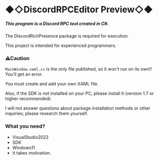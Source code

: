 # ◆◇**DiscordRPCEditor Preview**◇◆



##### This program is a Discord RPC tool created in C#.

The DiscordRichPresence package is required for execution.

This project is intended for experienced programmers.



### **⚠Caution**



`MainWindow.xaml.cs` is the only file published, so it won't run on its own!! You'll get an error.

You must create and add your own XAML file.

Also, if the SDK is not installed on your PC, please install it (version 1.7 or higher recommended).



I will not answer questions about package installation methods or other inquiries; please research them yourself.


### What you need?
* VisualStudio2022
* SDK
* Windows11
* It takes motivation.

